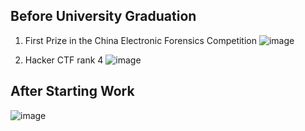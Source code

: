 ## Before University Graduation
1. First Prize in the China Electronic Forensics Competition
![image](https://github.com/Scripterdoge/Resume.md/assets/54847959/fa98d46a-95a9-4ee4-a3ff-074a1cba14f9)

2. Hacker CTF rank 4
![image](https://github.com/Scripterdoge/Resume.md/assets/54847959/0b2786af-f421-49cb-9158-0336376f31e4)

## After Starting Work
![image](https://github.com/Scripterdoge/Resume.md/assets/54847959/c4019269-e5f6-474a-ace7-491204203bad)

